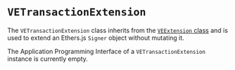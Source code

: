 # `VETransactionExtension`

The `VETransactionExtension` class inherits from the [`VEExtension` class](/guide/ethers-proxies/advanced/apis-in-depth/extensions/ve-extension) and is used to extend an Ethers.js `Signer` object without mutating it.

The Application Programming Interface of a `VETransactionExtension` instance is currently empty.
